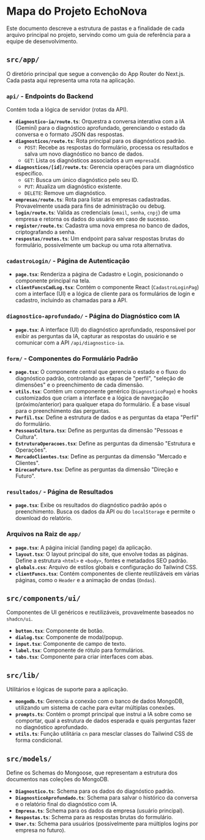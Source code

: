 # Mapa do Projeto EchoNova

Este documento descreve a estrutura de pastas e a finalidade de cada arquivo principal no projeto, servindo como um guia de referência para a equipe de desenvolvimento.

## `src/app/`

O diretório principal que segue a convenção do App Router do Next.js. Cada pasta aqui representa uma rota na aplicação.

### `api/` - Endpoints do Backend

Contém toda a lógica de servidor (rotas da API).

-   **`diagnostico-ia/route.ts`**: Orquestra a conversa interativa com a IA (Gemini) para o diagnóstico aprofundado, gerenciando o estado da conversa e o formato JSON das respostas.
-   **`diagnosticos/route.ts`**: Rota principal para os diagnósticos padrão.
    -   `POST`: Recebe as respostas do formulário, processa os resultados e salva um novo diagnóstico no banco de dados.
    -   `GET`: Lista os diagnósticos associados a um `empresaId`.
-   **`diagnosticos/[id]/route.ts`**: Gerencia operações para um diagnóstico específico.
    -   `GET`: Busca um único diagnóstico pelo seu ID.
    -   `PUT`: Atualiza um diagnóstico existente.
    -   `DELETE`: Remove um diagnóstico.
-   **`empresas/route.ts`**: Rota para listar as empresas cadastradas. Provavelmente usada para fins de administração ou debug.
-   **`login/route.ts`**: Valida as credenciais (`email`, `senha`, `cnpj`) de uma empresa e retorna os dados do usuário em caso de sucesso.
-   **`register/route.ts`**: Cadastra uma nova empresa no banco de dados, criptografando a senha.
-   **`respostas/routes.ts`**: Um endpoint para salvar respostas brutas do formulário, possivelmente um backup ou uma rota alternativa.

### `cadastroLogin/` - Página de Autenticação

-   **`page.tsx`**: Renderiza a página de Cadastro e Login, posicionando o componente principal na tela.
-   **`clientFuncsCadLog.tsx`**: Contém o componente React (`CadastroLoginPag`) com a interface (UI) e a lógica de cliente para os formulários de login e cadastro, incluindo as chamadas para a API.

### `diagnostico-aprofundado/` - Página do Diagnóstico com IA

-   **`page.tsx`**: A interface (UI) do diagnóstico aprofundado, responsável por exibir as perguntas da IA, capturar as respostas do usuário e se comunicar com a API `/api/diagnostico-ia`.

### `form/` - Componentes do Formulário Padrão

-   **`page.tsx`**: O componente central que gerencia o estado e o fluxo do diagnóstico padrão, controlando as etapas de "perfil", "seleção de dimensões" e o preenchimento de cada dimensão.
-   **`utils.tsx`**: Contém um componente genérico (`DiagnosticoPage`) e hooks customizados que criam a interface e a lógica de navegação (próximo/anterior) para qualquer etapa do formulário. É a base visual para o preenchimento das perguntas.
-   **`Perfil.tsx`**: Define a estrutura de dados e as perguntas da etapa "Perfil" do formulário.
-   **`PessoasCultura.tsx`**: Define as perguntas da dimensão "Pessoas e Cultura".
-   **`EstruturaOperacoes.tsx`**: Define as perguntas da dimensão "Estrutura e Operações".
-   **`MercadoClientes.tsx`**: Define as perguntas da dimensão "Mercado e Clientes".
-   **`DirecaoFuturo.tsx`**: Define as perguntas da dimensão "Direção e Futuro".

### `resultados/` - Página de Resultados

-   **`page.tsx`**: Exibe os resultados do diagnóstico padrão após o preenchimento. Busca os dados da API ou do `localStorage` e permite o download do relatório.

### Arquivos na Raiz de `app/`

-   **`page.tsx`**: A página inicial (landing page) da aplicação.
-   **`layout.tsx`**: O layout principal do site, que envolve todas as páginas. Define a estrutura `<html>` e `<body>`, fontes e metadados SEO padrão.
-   **`globals.css`**: Arquivo de estilos globais e configuração do Tailwind CSS.
-   **`clientFuncs.tsx`**: Contém componentes de cliente reutilizáveis em várias páginas, como o `Header` e a animação de ondas (`Ondas`).

## `src/components/ui/`

Componentes de UI genéricos e reutilizáveis, provavelmente baseados no `shadcn/ui`.

-   **`button.tsx`**: Componente de botão.
-   **`dialog.tsx`**: Componente de modal/popup.
-   **`input.tsx`**: Componente de campo de texto.
-   **`label.tsx`**: Componente de rótulo para formulários.
-   **`tabs.tsx`**: Componente para criar interfaces com abas.

## `src/lib/`

Utilitários e lógicas de suporte para a aplicação.

-   **`mongodb.ts`**: Gerencia a conexão com o banco de dados MongoDB, utilizando um sistema de cache para evitar múltiplas conexões.
-   **`prompts.ts`**: Contém o prompt principal que instrui a IA sobre como se comportar, qual a estrutura de dados esperada e quais perguntas fazer no diagnóstico aprofundado.
-   **`utils.ts`**: Função utilitária `cn` para mesclar classes do Tailwind CSS de forma condicional.

## `src/models/`

Define os Schemas do Mongoose, que representam a estrutura dos documentos nas coleções do MongoDB.

-   **`Diagnostico.ts`**: Schema para os dados do diagnóstico padrão.
-   **`DiagnosticoAprofundado.ts`**: Schema para salvar o histórico da conversa e o relatório final do diagnóstico com IA.
-   **`Empresa.ts`**: Schema para os dados da empresa (usuário principal).
-   **`Respostas.ts`**: Schema para as respostas brutas do formulário.
-   **`User.ts`**: Schema para usuários (possivelmente para múltiplos logins por empresa no futuro).